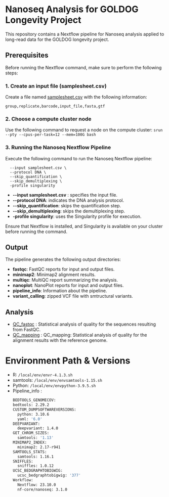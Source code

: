 # Nanoseq Analysis for GOLDOG Longevity Project

This repository contains a Nextflow pipeline for Nanoseq analysis applied to long-read data for the GOLDOG longevity project.

## Prerequisites

Before running the Nextflow command, make sure to perform the following steps:

### 1. Create an input file (samplesheet.csv)

Create a file named [samplesheet.csv](samplesheet.csv) with the following information:

```csv
group,replicate,barcode,input_file,fasta,gtf
```
### 2. Choose a compute cluster node

Use the following command to request a node on the compute cluster:
```srun --pty --cpus-per-task=12 --mem=100G bash```

### 3. Running the Nanoseq Nextflow Pipeline

Execute the following command to run the Nanoseq Nextflow pipeline:
```nextflow run nf-core/nanoseq \
  --input samplesheet.csv \
  --protocol DNA \
  --skip_quantification \
  --skip_demultiplexing \
  -profile singularity
```
  - **--input samplesheet.csv** : specifies the input file.
  - **--protocol DNA**: indicates the DNA analysis protocol.
  - **--skip_quantification**: skips the quantification step.
  - **--skip_demultiplexing**: skips the demultiplexing step.
  - **-profile singularity**: uses the Singularity profile for execution.

Ensure that Nextflow is installed, and Singularity is available on your cluster before running the command.

## Output
The pipeline generates the following output directories:

  - **fastqc**: FastQC reports for input and output files.
  - **minimap2**: Minimap2 alignment results.
  - **multiqc**: MultiQC report summarizing the analysis.
  - **nanoplot**: NanoPlot reports for input and output files.
  - **pipeline_info**: Information about the pipeline.
  - **variant_calling**: zipped VCF file with smtructural variants.

## Analysis

- [QC_fastqc](QC_fastqc) : Statistical analysis of quality for the sequences resulting from FastQC.
- [QC_mapping](QC_mapping) : QC_mapping: Statistical analysis of quality for the alignment results with the reference genome.

# Environment Path & Versions

- R: `/local/env/envr-4.1.3.sh`
- samtools: `/local/env/envsamtools-1.15.sh`
- Python: `/local/env/envpython-3.9.5.sh`
- Pipeline_info :
  ```bash
  BEDTOOLS_GENOMECOV:
  bedtools: 2.29.2
  CUSTOM_DUMPSOFTWAREVERSIONS:
    python: 3.10.6
    yaml: '6.0'
  DEEPVARIANT:
    deepvariant: 1.4.0
  GET_CHROM_SIZES:
    samtools: '1.13'
  MINIMAP2_INDEX:
    minimap2: 2.17-r941
  SAMTOOLS_STATS:
    samtools: 1.16.1
  SNIFFLES:
    sniffles: 1.0.12
  UCSC_BEDGRAPHTOBIGWIG:
    ucsc_bedgraphtobigwig: '377'
  Workflow:
    Nextflow: 23.10.0
    nf-core/nanoseq: 3.1.0
```
